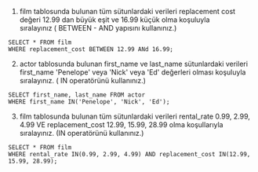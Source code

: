 1. film tablosunda bulunan tüm sütunlardaki verileri replacement cost değeri 12.99 dan büyük eşit ve 16.99 küçük olma koşuluyla  
sıralayınız ( BETWEEN - AND yapısını kullanınız.)
```
SELECT * FROM film
WHERE replacement_cost BETWEEN 12.99 ANd 16.99;
```

2. actor tablosunda bulunan first_name ve last_name sütunlardaki verileri first_name 'Penelope' veya 'Nick' veya 'Ed' değerleri olması
koşuluyla sıralayınız. ( IN operatörünü kullanınız.)   
```
SELECT first_name, last_name FROM actor
WHERE first_name IN('Penelope', 'Nick', 'Ed');
```

3. film tablosunda bulunan tüm sütunlardaki verileri rental_rate 0.99, 2.99, 4.99 VE replacement_cost 12.99, 15.99, 28.99 olma koşullarıyla sıralayınız.
(IN operatörünü kullanınız.)
```
SELECT * FROM film
WHERE rental_rate IN(0.99, 2.99, 4.99) AND replacement_cost IN(12.99, 15.99, 28.99);
```
